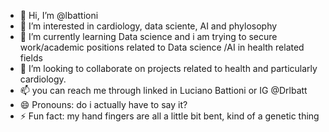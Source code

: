 - 👋 Hi, I’m @lbattioni
- 👀 I’m interested in cardiology, data sciente, AI and phylosophy
- 🌱 I’m currently learning Data science and i am trying to secure work/academic positions related to Data science /AI in health related fields
- 💞️ I’m looking to collaborate on projects related to health and particularly cardiology. 
- 📫 you can reach me through linked in Luciano Battioni or IG @Drlbatt
- 😄 Pronouns: do i actually have to say it?
- ⚡ Fun fact: my hand fingers are all a little bit bent, kind of a genetic thing

<!---
lbattioni/lbattioni is a ✨ special ✨ repository because its `README.md` (this file) appears on your GitHub profile.
You can click the Preview link to take a look at your changes.
--->

